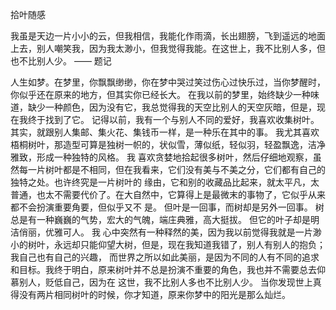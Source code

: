 拾叶随感

我虽是天边一片小小的云，但我相信，我能化作雨滴，长出翅膀，飞到遥远的地面上去，别人嘲笑我，因为我太渺小，但我觉得我能。在这世上，我不比别人多，但也不比别人少。
―― 题记

人生如梦。在梦里，你飘飘缈缈，你在梦中哭过笑过伤心过快乐过，当你梦醒时，你似乎还在原来的地方，但其实你已经长大。
在我以前的梦里，始终缺少一种味道，缺少一种颜色，因为没有它，我总觉得我的天空比别人的天空灰暗，但是，现在我终于找到了它。
记得以前，我有一个与别人不同的爱好，我喜欢收集树叶。其实，就跟别人集邮、集火花、集钱币一样，是一种乐在其中的事。
我尤其喜欢梧桐树叶，那造型可算是独树一帜的，状似雪，薄似纸，轻似羽，轻盈飘逸，洁净雅致，形成一种独特的风格。
我 喜欢贪婪地拾起很多树叶，然后仔细地观察，虽然每一片树叶都是不相同，但在我看来，它们没有美与不美之分，它们都有自己的独特之处。也许终究是一片树叶的 缘由，它和别的收藏品比起来，就太平凡，太普通，也太不需要代价了。在大自然中，它算得上是最微末的事物了，它似乎从来都不会扮演重要角要，但似乎又不 是。
但叶是一回事，而树却是另外一回事。
树总是有一种巍巍的气势，宏大的气魄，端庄典雅，高大挺拔。
但它的叶子却是明洁俏丽，优雅可人。
我 心中突然有一种释然的美，因为我以前觉得我就是一片渺小的树叶，永远却只能仰望大树，但是，现在我知道我错了，别人有别人的抱负；我自己也有自己的兴趣， 而世界之所以如此美丽，是因为不同的人有不同的追求和目标。我终于明白，原来树叶并不总是扮演不重要的角色，我也并不需要总去仰慕别人，贬低自己，因为在 这世，我不比别人多也不比别人少。
当你发现世上真得没有两片相同树叶的时候，你才知道，原来你梦中的阳光是那么灿烂。
